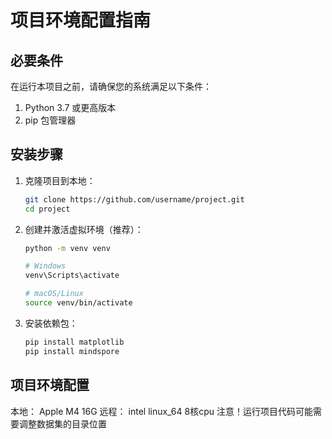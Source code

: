 # 项目环境配置指南

## 必要条件

在运行本项目之前，请确保您的系统满足以下条件：

1. Python 3.7 或更高版本
2. pip 包管理器

## 安装步骤

1. 克隆项目到本地：
   ```bash
   git clone https://github.com/username/project.git
   cd project
   ```

2. 创建并激活虚拟环境（推荐）：
   ```bash
   python -m venv venv
   
   # Windows
   venv\Scripts\activate
   
   # macOS/Linux
   source venv/bin/activate
   ```

3. 安装依赖包：
   ```bash
   pip install matplotlib
   pip install mindspore
   ```

## 项目环境配置
本地： Apple M4 16G
远程： intel linux_64 8核cpu
注意！运行项目代码可能需要调整数据集的目录位置
